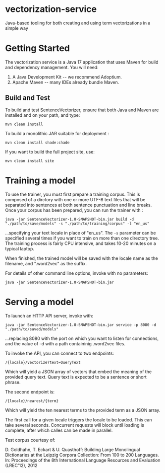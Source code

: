 # vectorization-service
Java-based tooling for both creating and using term vectorizations in a simple way

# Getting Started
The vectorization service is a Java 17 application that uses Maven for build and dependency management. You will need:
1.	A Java Development Kit -- we recommend Adoptium.
2.	Apache Maven -- many IDEs already bundle Maven.

## Build and Test
To build and test SentenceVectorizer, ensure that both Java and Maven are installed and on your path, and type:
```
mvn clean install
``` 
To build a monolithic JAR suitable for deployment :
```
mvn clean install shade:shade
``` 
If you want to build the full project site, use:
```
mvn clean install site
``` 
# Training a model
To use the trainer, you must first prepare a training corpus. This is composed 
of a dirctory with one or more UTF-8 text files that will be separated into sentences at both sentence 
punctuation and line breaks. Once your corpus has been prepared, you can run the trainer with :
```
java -jar SentenceVectorizer-1.0-SNAPSHOT-bin.jar build -d "./path/to/save/models" -s "./path/to/training/corpus" -l "en_us"
```
...specifying your text locale in place of "en_us". The `-s` parameter can be 
specified several times if you want to train on more than one directory tree. 
The training process is fairly CPU intensive, and takes 10-20 minutes on a 
typical laptop.

When finished, the trained model will be saved with the locale name as the 
filename, and ".word2vec" as the suffix.

For details of other command line options, invoke with no parameters:
```
java -jar SentenceVectorizer-1.0-SNAPSHOT-bin.jar
```
# Serving a model
To launch an HTTP API server, invoke with:
```
java -jar SentenceVectorizer-1.0-SNAPSHOT-bin.jar service -p 8080 -d "./path/to/saved/models"
```
...replacing 8080 with the port on which you want to listen for connections, and the value of -d with a path containinig .word2vec files. 

To invoke the API, you can connect to two endpoints:
```
/{locale}/vectorize?text=QueryText
```
Which will yield a JSON array of vectors that embed the meaning of the provided query text. Query text is expected to be a sentence or short phrase.

The second endpoint is:
```
/{locale}/nearest/{term}
```
Which will yield the ten nearest terms to the provided term as a JSON array.

The first call for a given locale triggers the locale to be loaded. This can take several seconds. Concurrent requests will block until loading is complete, after which calles can be made in parallel.

Test corpus courtesy of:

D. Goldhahn, T. Eckart & U. Quasthoff: Building Large Monolingual Dictionaries at the Leipzig Corpora Collection: From 100 to 200 Languages.
In: Proceedings of the 8th International Language Resources and Evaluation (LREC'12), 2012
